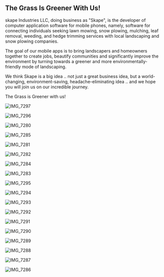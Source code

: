 ## The Grass Is Greener With Us! 

skape Industries LLC, doing business as "Skape", is the developer of computer application software for mobile phones, 
namely, software for connecting individuals seeking lawn mowing, snow plowing, mulching, leaf removal, weeding, and hedge trimming services 
with local landscaping and snow plowing companies. 

The goal of our mobile apps is to bring landscapers and homeowners together to create jobs, beautify communities and significantly improve the environment by turning towards a greener and more environmentally-friendly mode of landscaping. 

We think Skape is a big idea .. not just a great business idea, but a world-changing, environment-saving, headache-eliminating idea .. and we hope you will join us on our incredible journey.

The Grass is Greener with us!

![IMG_7297](https://user-images.githubusercontent.com/83181391/191299676-ec2d05d1-64dd-4fab-b78e-b55b5457c25d.jpg)

![IMG_7296](https://user-images.githubusercontent.com/83181391/191299678-8fb857d6-b9d6-49cd-9979-502a3836b61a.jpg)

![IMG_7280](https://user-images.githubusercontent.com/83181391/191299670-d65e973b-c5eb-4dee-b70f-9c35153cfe2f.png)

![IMG_7285](https://user-images.githubusercontent.com/83181391/191299660-6514ca5d-687c-4aac-857b-b2aadf58edc5.png)

![IMG_7281](https://user-images.githubusercontent.com/83181391/191299669-f9ce5fcd-6c2e-4301-bc22-11b616bc8168.png)

![IMG_7282](https://user-images.githubusercontent.com/83181391/191299667-7712e044-1c57-46dd-a083-b44eba8faff2.png)

![IMG_7284](https://user-images.githubusercontent.com/83181391/191299662-7477d601-6141-4eb3-ae07-124c80088c5e.png)

![IMG_7283](https://user-images.githubusercontent.com/83181391/191299664-5b989d58-de14-4cb1-a730-ef873cf93449.png)

![IMG_7295](https://user-images.githubusercontent.com/83181391/191299621-419d3dd3-3a0c-412e-a56d-041f5d03ba41.png)

![IMG_7294](https://user-images.githubusercontent.com/83181391/191299626-496cd08c-b101-4708-8858-45d55751cbe2.png)

![IMG_7293](https://user-images.githubusercontent.com/83181391/191299631-6a5d10ac-3391-4092-882f-e6f824833bb1.png)

![IMG_7292](https://user-images.githubusercontent.com/83181391/191299636-3c9bd80b-5e8c-4de8-bfa3-84d41f2d30e7.png)

![IMG_7291](https://user-images.githubusercontent.com/83181391/191299639-c6947bd3-d5e9-4f54-a1d7-2b47ea14c423.png)

![IMG_7290](https://user-images.githubusercontent.com/83181391/191299644-81b39f3f-4aeb-4021-989a-7e35b0f3536e.png)

![IMG_7289](https://user-images.githubusercontent.com/83181391/191299647-6877bc5f-6277-4c99-bfe9-709b3fa0bf1f.png)

![IMG_7288](https://user-images.githubusercontent.com/83181391/191299650-6e159735-77f3-445c-9cf3-6f227a894ed2.png)

![IMG_7287](https://user-images.githubusercontent.com/83181391/191299652-b451165d-7a67-4eac-b1f7-4677c3c3e26d.png)

![IMG_7286](https://user-images.githubusercontent.com/83181391/191299655-6de8b09e-7e3e-4d2f-8adb-577a56edc7b6.png)

